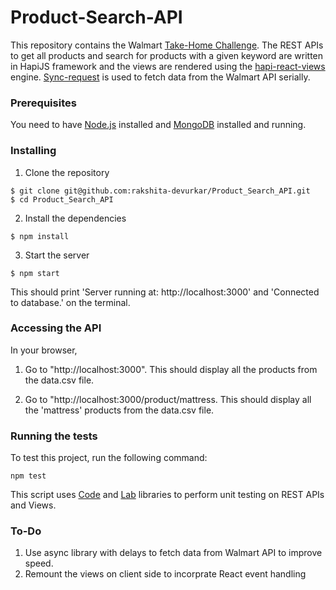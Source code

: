 # Product-Search-API

This repository contains the Walmart [Take-Home Challenge](https://gist.github.com/daniyalzade/8e32cd266aebd6d2ce35). 
The REST APIs to get all products and search for products with a given keyword are written in HapiJS framework and the views are rendered using the [hapi-react-views](https://github.com/jedireza/hapi-react-views) 
engine. [Sync-request](https://www.npmjs.com/package/sync-request) is used to fetch data from the Walmart API serially.

### Prerequisites

You need to have [Node.js](https://nodejs.org/en/) installed and [MongoDB](https://docs.mongodb.com/manual/installation/) installed and running.

### Installing
1) Clone the repository
```
$ git clone git@github.com:rakshita-devurkar/Product_Search_API.git
$ cd Product_Search_API
```
2) Install the dependencies
```
$ npm install
```
3) Start the server
```
$ npm start
```
This should print 'Server running at: http://localhost:3000' and 'Connected to database.' on the terminal.
### Accessing the API
In your browser,
1) Go to "http://localhost:3000". This should display all the products from the data.csv file.

2) Go to "http://localhost:3000/product/mattress. This should display all the 'mattress' products from the data.csv file.

### Running the tests
To test this project, run the following command:
```
npm test
```
This script uses [Code](https://github.com/hapijs/code) and [Lab](https://github.com/hapijs/lab) libraries to perform unit testing on REST APIs and Views.

### To-Do
1) Use async library with delays to fetch data from Walmart API to improve speed.
2) Remount the views on client side to incorprate React event handling


